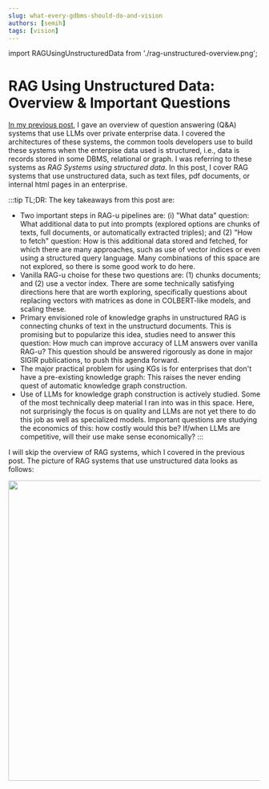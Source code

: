 ```yaml
---
slug: what-every-gdbms-should-do-and-vision
authors: [semih]
tags: [vision]
---
```


import RAGUsingUnstructuredData from './rag-unstructured-overview.png';

# RAG Using Unstructured Data: Overview & Important Questions

[In my previous post](https://kuzudb.com/docusaurus/blog/llms-graphs-part-1), 
I gave an overview of question answering (Q&A) systems that use LLMs
over private enterprise data. I covered the architectures of these systems, the common tools
developers use to build these systems when the enterpise data used is structured, 
i.e., data is records stored in some DBMS, relational or graph. I was referring to
these systems as *RAG Systems using structured data*. In this post, I cover RAG systems 
that use unstructured data, such as text files,
pdf documents, or internal html pages in an enterprise.

:::tip TL;DR: The key takeaways from this post are:
- Two important steps in RAG-u pipelines are: (i) "What data" question: What additional data to put into prompts (explored options are chunks of texts, full documents, or automatically extracted triples); and (2) "How to fetch" question: How is this additional data stored and fetched, for which there are many approaches, such as use of vector indices or even using a structured query language. Many combinations of this space are not explored, so there is some good work to do here.
- Vanilla RAG-u choise for these two questions are: (1) chunks documents; and (2) use a vector index. There are some technically satisfying directions here that are worth exploring, specifically questions about replacing vectors with matrices as done in COLBERT-like models, and scaling these.
- Primary envisioned role of knowledge graphs in unstructured RAG is connecting chunks of text in the unstructurd documents. This is promising but to popularize this idea, studies need to answer this question: How much can improve accuracy of LLM answers over vanilla RAG-u? This question should be answered rigorously as done in major SIGIR publications, to push this agenda forward.
- The major practical problem for using KGs is for enterprises that don't have a pre-existing knowledge graph:  This raises the never ending quest of automatic knowledge graph construction.
- Use of LLMs for knowledge graph construction is actively studied. Some of the most technically deep material I ran into was in this space. Here, not surprisingly the focus is on quality and LLMs are not yet there to do this job as well as specialized models. Important questions are studying the economics of this: how costly would this be? If/when LLMs are competitive, will their use make sense economically?
:::

I will skip the overview of RAG systems, which I covered in the previous post.
The picture of RAG systems that use unstructured data looks as follows:
<div class="img-center">
<img src={RAGUsingUnstructuredData} width="600"/>
</div>
